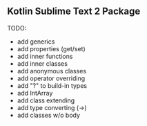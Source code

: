 Kotlin Sublime Text 2 Package 
-----------------------------

TODO:

* add generics
* add properties (get/set)
* add inner functions
* add inner classes
* add anonymous classes
* add operator overriding
* add "?" to build-in types
* add IntArray
* add class extending
* add type converting (->)
* add classes w/o body

